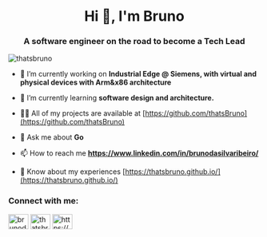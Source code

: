 <h1 align="center">Hi 👋, I'm Bruno</h1>
<h3 align="center">A software engineer on the road to become a Tech Lead</h3>

<p align="left"> <img src="https://komarev.com/ghpvc/?username=thatsbruno&label=Profile%20views&color=0e75b6&style=flat" alt="thatsbruno" /> </p>

- 🔭 I’m currently working on **Industrial Edge @ Siemens, with virtual and physical devices with Arm&x86 architecture**

- 🌱 I’m currently learning **software design and architecture.**

- 👨‍💻 All of my projects are available at [https://github.com/thatsBruno](https://github.com/thatsBruno)

- 💬 Ask me about **Go**

- 📫 How to reach me **https://www.linkedin.com/in/brunodasilvaribeiro/**

- 📄 Know about my experiences [https://thatsbruno.github.io/](https://thatsbruno.github.io/)

<h3 align="left">Connect with me:</h3>
<p align="left">
<a href="https://linkedin.com/in/brunodasilvaribeiro/" target="blank"><img align="center" src="https://raw.githubusercontent.com/rahuldkjain/github-profile-readme-generator/master/src/images/icons/Social/linked-in-alt.svg" alt="brunodasilvaribeiro/" height="30" width="40" /></a>
<a href="https://www.leetcode.com/thatsbruno/" target="blank"><img align="center" src="https://raw.githubusercontent.com/rahuldkjain/github-profile-readme-generator/master/src/images/icons/Social/leet-code.svg" alt="thatsbruno/" height="30" width="40" /></a>
<a href="/https://github.com/thatsbruno" target="blank"><img align="center" src="https://raw.githubusercontent.com/rahuldkjain/github-profile-readme-generator/master/src/images/icons/Social/rss.svg" alt="https://github.com/thatsbruno" height="30" width="40" /></a>
</p>
